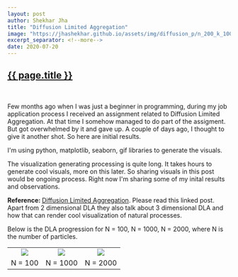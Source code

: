 ```yaml
---
layout: post
author: Shekhar Jha
title: "Diffusion Limited Aggregation"
image: "https://jhashekhar.github.io/assets/img/diffusion_p/n_200_k_100.gif"
excerpt_separator: <!--more-->
date: 2020-07-20
---
```

<title-head><h2><u>{{ page.title }}</u></h2></title-head>
<br>

<p>Few months ago when I was just a beginner in programming, during my job application process I received an assignment related to Diffusion Limited Aggregation. At that time I somehow managed to do part of the assigment. But got overwhelmed by it and gave up. A couple of days ago, I thought to give it another shot. So here are initial results.</p>

<p>I'm using python, matplotlib, seaborn, gif libraries to generate the visuals.</p>

<p>The visualization generating processing is quite long. It takes hours to generate cool visuals, more on this later. So sharing visuals in this post would be ongoing process. Right now I'm sharing some of my inital results and observations.</p>

<p><b>Reference: </b><a href="http://paulbourke.net/fractals/dla/"> Diffusion Limited Aggregation</a>. Please read this linked post. Apart from 2 dimensional DLA they also talk about 3 dimensional DLA and how that can render cool visualization of natural processes.</p>

Below is the DLA progression for N = 100, N = 1000, N = 2000, where N is the number of particles.
<table style="width: 100%; text-align: center;">
<tr>
    <td><img src="https://jhashekhar.github.io/assets/img/diffusion_p/n_200_k_100.gif"></td>
    <td><img src="https://jhashekhar.github.io/assets/img/diffusion_p/n_200_k_1000.gif"></td>
    <td><img src="https://jhashekhar.github.io/assets/img/diffusion_p/n_200_k_2000.gif"></td>
</tr>
<tr>
    <td>N = 100</td>
    <td>N = 1000</td>
    <td>N = 2000</td>
</tr>
</table>

<!--<img src="https://jhashekhar.github.io/assets/img/diffusion_p/n_500.png" width="400px" height="400px" align="center">-->
